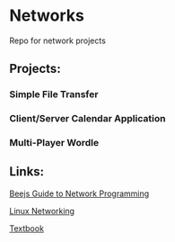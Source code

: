 # Networks

Repo for network projects

## Projects:

### Simple File Transfer 

### Client/Server Calendar Application

### Multi-Player Wordle

## Links:
[Beejs Guide to Network Programming](https://beej.us/guide/bgnet/)

[Linux Networking](https://tldp.org/LDP/intro-linux/html/chap_10.html)

[Textbook](https://book.systemsapproach.org/foundation/problem.html)
